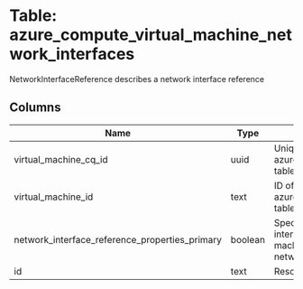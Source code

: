 
# Table: azure_compute_virtual_machine_network_interfaces
NetworkInterfaceReference describes a network interface reference
## Columns
| Name        | Type           | Description  |
| ------------- | ------------- | -----  |
|virtual_machine_cq_id|uuid|Unique CloudQuery ID of azure_compute_virtual_machines table (FK)|
|virtual_machine_id|text|ID of azure_compute_virtual_machines table (FK)|
|network_interface_reference_properties_primary|boolean|Specifies the primary network interface in case the virtual machine has more than 1 network interface|
|id|text|Resource Id|
